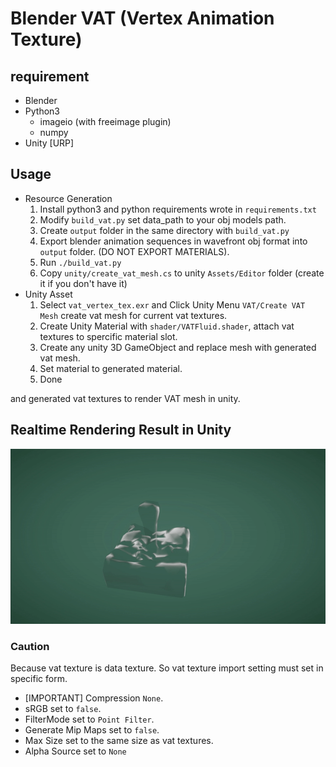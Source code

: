 # Blender VAT (Vertex Animation Texture)

## requirement
- Blender
- Python3
    - imageio (with freeimage plugin)
    - numpy
- Unity [URP]

## Usage
- Resource Generation
    1. Install python3 and python requirements wrote in `requirements.txt`
    2. Modify `build_vat.py` set data_path to your obj models path.
    3. Create `output` folder in the same directory with `build_vat.py`
    4. Export blender animation sequences in wavefront obj format into `output` folder. (DO NOT EXPORT MATERIALS).
    5. Run `./build_vat.py`
    6. Copy `unity/create_vat_mesh.cs` to unity `Assets/Editor` folder (create it if you don't have it)
- Unity Asset
    1. Select `vat_vertex_tex.exr` and Click Unity Menu `VAT/Create VAT Mesh` create vat mesh for current vat textures.
    2. Create Unity Material with `shader/VATFluid.shader`, attach vat textures to spercific material slot. 
    3. Create any unity 3D GameObject and replace mesh with generated vat mesh.
    4. Set material to generated material.
    5. Done

and generated vat textures to render VAT mesh in unity.

## Realtime Rendering Result in Unity
![Fluid](./gif/unity.gif)

### Caution
Because vat texture is data texture. So vat texture import setting must set in specific form.
- [IMPORTANT] Compression `None`.
- sRGB set to `false`.
- FilterMode set to `Point Filter`.
- Generate Mip Maps set to `false`.
- Max Size set to the same size as vat textures.
- Alpha Source set to `None`
